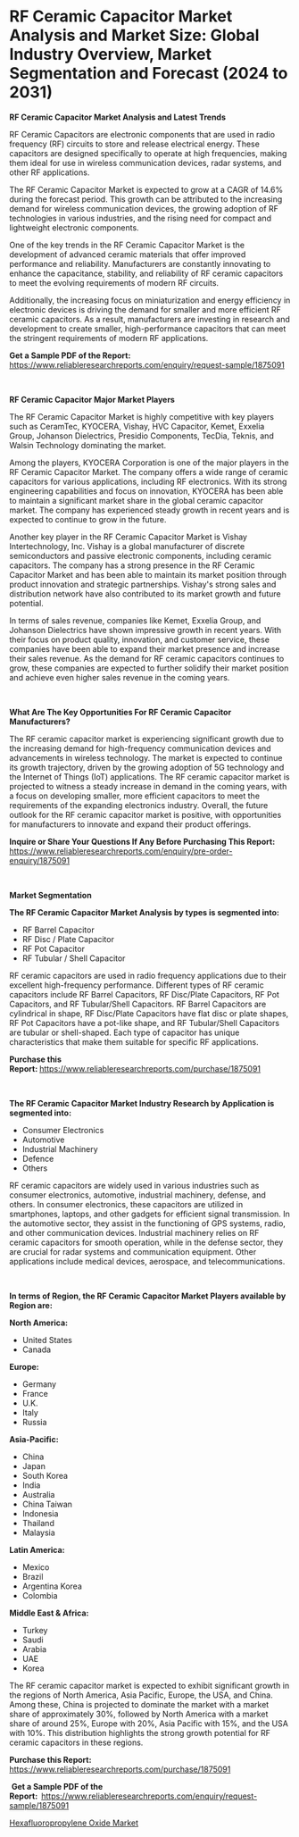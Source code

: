 <p><h1>RF Ceramic Capacitor Market Analysis and Market Size: Global Industry Overview, Market Segmentation and Forecast (2024 to 2031)</h1></p><p><strong>RF Ceramic Capacitor Market Analysis and Latest Trends</strong></p>
<p><p>RF Ceramic Capacitors are electronic components that are used in radio frequency (RF) circuits to store and release electrical energy. These capacitors are designed specifically to operate at high frequencies, making them ideal for use in wireless communication devices, radar systems, and other RF applications.</p><p>The RF Ceramic Capacitor Market is expected to grow at a CAGR of 14.6% during the forecast period. This growth can be attributed to the increasing demand for wireless communication devices, the growing adoption of RF technologies in various industries, and the rising need for compact and lightweight electronic components.</p><p>One of the key trends in the RF Ceramic Capacitor Market is the development of advanced ceramic materials that offer improved performance and reliability. Manufacturers are constantly innovating to enhance the capacitance, stability, and reliability of RF ceramic capacitors to meet the evolving requirements of modern RF circuits.</p><p>Additionally, the increasing focus on miniaturization and energy efficiency in electronic devices is driving the demand for smaller and more efficient RF ceramic capacitors. As a result, manufacturers are investing in research and development to create smaller, high-performance capacitors that can meet the stringent requirements of modern RF applications.</p></p>
<p><strong>Get a Sample PDF of the Report:&nbsp;</strong> <a href="https://www.reliableresearchreports.com/enquiry/request-sample/1875091">https://www.reliableresearchreports.com/enquiry/request-sample/1875091</a></p>
<p>&nbsp;</p>
<p><strong>RF Ceramic Capacitor Major Market Players</strong></p>
<p><p>The RF Ceramic Capacitor Market is highly competitive with key players such as CeramTec, KYOCERA, Vishay, HVC Capacitor, Kemet, Exxelia Group, Johanson Dielectrics, Presidio Components, TecDia, Teknis, and Walsin Technology dominating the market.</p><p>Among the players, KYOCERA Corporation is one of the major players in the RF Ceramic Capacitor Market. The company offers a wide range of ceramic capacitors for various applications, including RF electronics. With its strong engineering capabilities and focus on innovation, KYOCERA has been able to maintain a significant market share in the global ceramic capacitor market. The company has experienced steady growth in recent years and is expected to continue to grow in the future.</p><p>Another key player in the RF Ceramic Capacitor Market is Vishay Intertechnology, Inc. Vishay is a global manufacturer of discrete semiconductors and passive electronic components, including ceramic capacitors. The company has a strong presence in the RF Ceramic Capacitor Market and has been able to maintain its market position through product innovation and strategic partnerships. Vishay's strong sales and distribution network have also contributed to its market growth and future potential.</p><p>In terms of sales revenue, companies like Kemet, Exxelia Group, and Johanson Dielectrics have shown impressive growth in recent years. With their focus on product quality, innovation, and customer service, these companies have been able to expand their market presence and increase their sales revenue. As the demand for RF ceramic capacitors continues to grow, these companies are expected to further solidify their market position and achieve even higher sales revenue in the coming years.</p></p>
<p>&nbsp;</p>
<p><strong>What Are The Key Opportunities For RF Ceramic Capacitor Manufacturers?</strong></p>
<p><p>The RF ceramic capacitor market is experiencing significant growth due to the increasing demand for high-frequency communication devices and advancements in wireless technology. The market is expected to continue its growth trajectory, driven by the growing adoption of 5G technology and the Internet of Things (IoT) applications. The RF ceramic capacitor market is projected to witness a steady increase in demand in the coming years, with a focus on developing smaller, more efficient capacitors to meet the requirements of the expanding electronics industry. Overall, the future outlook for the RF ceramic capacitor market is positive, with opportunities for manufacturers to innovate and expand their product offerings.</p></p>
<p><strong>Inquire or Share Your Questions If Any Before Purchasing This Report:</strong> <a href="https://www.reliableresearchreports.com/enquiry/pre-order-enquiry/1875091">https://www.reliableresearchreports.com/enquiry/pre-order-enquiry/1875091</a></p>
<p>&nbsp;</p>
<p><strong>Market Segmentation</strong></p>
<p><strong>The RF Ceramic Capacitor Market Analysis by types is segmented into:</strong></p>
<p><ul><li>RF Barrel Capacitor</li><li>RF Disc / Plate Capacitor</li><li>RF Pot Capacitor</li><li>RF Tubular / Shell Capacitor</li></ul></p>
<p><p>RF ceramic capacitors are used in radio frequency applications due to their excellent high-frequency performance. Different types of RF ceramic capacitors include RF Barrel Capacitors, RF Disc/Plate Capacitors, RF Pot Capacitors, and RF Tubular/Shell Capacitors. RF Barrel Capacitors are cylindrical in shape, RF Disc/Plate Capacitors have flat disc or plate shapes, RF Pot Capacitors have a pot-like shape, and RF Tubular/Shell Capacitors are tubular or shell-shaped. Each type of capacitor has unique characteristics that make them suitable for specific RF applications.</p></p>
<p><strong>Purchase this Report:&nbsp;</strong><a href="https://www.reliableresearchreports.com/purchase/1875091">https://www.reliableresearchreports.com/purchase/1875091</a></p>
<p>&nbsp;</p>
<p><strong>The RF Ceramic Capacitor Market Industry Research by Application is segmented into:</strong></p>
<p><ul><li>Consumer Electronics</li><li>Automotive</li><li>Industrial Machinery</li><li>Defence</li><li>Others</li></ul></p>
<p><p>RF ceramic capacitors are widely used in various industries such as consumer electronics, automotive, industrial machinery, defense, and others. In consumer electronics, these capacitors are utilized in smartphones, laptops, and other gadgets for efficient signal transmission. In the automotive sector, they assist in the functioning of GPS systems, radio, and other communication devices. Industrial machinery relies on RF ceramic capacitors for smooth operation, while in the defense sector, they are crucial for radar systems and communication equipment. Other applications include medical devices, aerospace, and telecommunications.</p></p>
<p>&nbsp;</p>
<p><strong>In terms of Region, the RF Ceramic Capacitor Market Players available by Region are:</strong></p>
<p>
    <p> <strong> North America: </strong>
        <ul>
            <li>United States</li>
            <li>Canada</li>
        </ul>
        </p> 
    <p> <strong> Europe: </strong>
        <ul>
            <li>Germany</li>
            <li>France</li>
            <li>U.K.</li>
            <li>Italy</li>
            <li>Russia</li>
        </ul>
        </p> 
    <p> <strong> Asia-Pacific: </strong>
        <ul>
            <li>China</li>
            <li>Japan</li>
            <li>South Korea</li>
            <li>India</li>
            <li>Australia</li>
            <li>China Taiwan</li>
            <li>Indonesia</li>
            <li>Thailand</li>
            <li>Malaysia</li>
        </ul>
        </p> 
    <p> <strong> Latin America: </strong>
        <ul>
            <li>Mexico</li>
            <li>Brazil</li>
            <li>Argentina Korea</li>
            <li>Colombia</li>
        </ul>
        </p> 
    <p> <strong> Middle East & Africa: </strong>
        <ul>
            <li>Turkey</li>
            <li>Saudi</li>
            <li>Arabia</li>
            <li>UAE</li>
            <li>Korea</li>
        </ul>
    </p>
    </p>
<p><p>The RF ceramic capacitor market is expected to exhibit significant growth in the regions of North America, Asia Pacific, Europe, the USA, and China. Among these, China is projected to dominate the market with a market share of approximately 30%, followed by North America with a market share of around 25%, Europe with 20%, Asia Pacific with 15%, and the USA with 10%. This distribution highlights the strong growth potential for RF ceramic capacitors in these regions.</p></p>
<p><strong>Purchase this Report: </strong><a href="https://www.reliableresearchreports.com/purchase/1875091">https://www.reliableresearchreports.com/purchase/1875091</a></p>
<p>&nbsp;<strong>Get a Sample PDF of the Report:&nbsp;&nbsp;</strong><a href="https://www.reliableresearchreports.com/enquiry/request-sample/1875091">https://www.reliableresearchreports.com/enquiry/request-sample/1875091</a></p>
<p><strong></strong></p>
<p><p><a href="https://scarlet-rocket-c63.notion.site/Hexafluoropropylene-Oxide-Market-Size-and-Examines-its-Market-Scope-with-a-Primary-Focus-on-Growth-68c84f98eaa040a48a966277dbbc0315">Hexafluoropropylene Oxide Market</a></p></p>